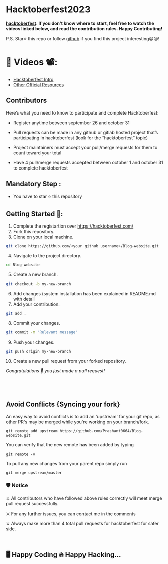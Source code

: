 # Hacktoberfest2023

**[hacktoberfest](https://hacktoberfest.digitalocean.com/). If you don't know where to start, feel free to watch the videos linked below, and read the contribution rules. Happy Contributing!**

P.S. Star⭐️ this repo or follow [github](https://github.com/Prashant0664/) if you find this project interesting😁😍! <br/>

# 📌 Videos 📽️:

- [Hacktoberfest Intro](https://youtu.be/K5nzruz1FpA?si=ehf0mrrJ8xsGvxNe)
- [Other Official Resources](https://hacktoberfest.com/participation/#beginner-resources)

## Contributors
Here’s what you need to know to participate and complete Hacktoberfest:
- Register anytime between september 26 and october 31

- Pull requests can be made in any github or gitlab hosted project that’s participating in hacktoberfest (look for the “hacktoberfest” topic)

- Project maintainers must accept your pull/merge requests for them to count toward your total

- Have 4 pull/merge requests accepted between october 1 and october 31 to complete hacktoberfest

## Mandatory Step :
- You have to star ⭐ this repository

## Getting Started 🚀:

1. Complete the registartion over https://hacktoberfest.com/
2. Fork this repository.
3. Clone on your local machine.
```bash
git clone https://github.com/<your github username>/Blog-website.git
```
4. Navigate to the project directory.
```bash
cd Blog-website
```
5. Create a new branch.
```bash
git checkout -b my-new-branch
```
6. Add changes (system installation has been explained in README.md with detail
7. Add your contribution.
```bash
git add .
```
8. Commit your changes.
```bash
git commit -m "Relevant message"
```
9. Push your changes.
```bash
git push origin my-new-branch
```
10. Create a new pull request from your forked repository.

*Congratulations 🎉 you just made a pull request!*

#
<br>

## Avoid Conflicts {Syncing your fork}

An easy way to avoid conflicts is to add an 'upstream' for your git repo, as other PR's may be merged while you're working on your branch/fork.   


```
git remote add upstream https://github.com/Prashant0664/Blog-website.git
```


You can verify that the new remote has been added by typing
```
git remote -v
```

To pull any new changes from your parent repo simply run
```
git merge upstream/master
```

<h3>🛡 Notice</h3>
<p>⚔️ All contributors who have followed above rules correctly will meet merge pull request successfully.</p>
<p>⚔️ For any further issues, you can contact me in the comments</p>
<p>⚔️ Always make more than 4 total pull requests for hacktoberfest for safer side.</p>
<br/>
<h2>🖥️ Happy Coding 🔥 Happy Hacking...</h2>

